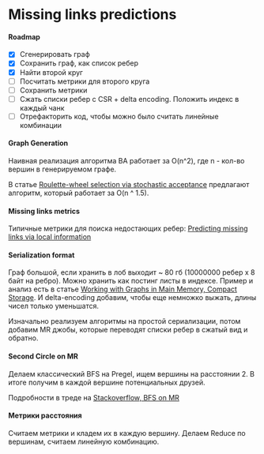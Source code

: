 # Missing links predictions

#### Roadmap

- [x] Сгенерировать граф
- [x] Сохранить граф, как список ребер
- [x] Найти второй круг
- [ ] Посчитать метрики для второго круга
- [ ] Сохранить метрики
- [ ] Сжать списки ребер с CSR + delta encoding. Положить индекс в каждый чанк
- [ ] Отрефакторить код, чтобы можно было считать линейные комбинации

#### Graph Generation

Наивная реализация алгоритма BA работает за O(n^2), где n - кол-во вершин в генерируемом графе.

В статье [Roulette-wheel selection via stochastic acceptance](https://scholar.google.fr/scholar?cluster=3862086056988553103) предлагают алгоритм, который работает за O(n ^ 1.5).

#### Missing links metrics

Типичные метрики для поиска недостающих ребер: [Predicting missing links via local information](https://scholar.google.fr/scholar?cluster=12704085315179052707)

#### Serialization format

Граф большой, если хранить в лоб выходит ~ 80 гб (10000000 ребер x 8 байт на ребро). Можно хранить как постинг листы в индексе. 
Пример и анализ есть в статье [Working with Graphs in Main Memory, Compact Storage](http://g-store.sourceforge.net/th/3.htm). 
И delta-encoding добавим, чтобы еще немножко выжать, длины чисел только уменьшатся.

Изначально реализуем алгоритмы на простой сериализации, потом добавим MR джобы, которые переводят списки ребер в сжатый вид и обратно.

#### Second Circle on MR

Делаем классический BFS на Pregel, ищем вершины на расстоянии 2. В итоге получим в каждой вершине потенциальных друзей.

Подробности в треде на [Stackoverflow, BFS on MR](https://stackoverflow.com/questions/20774253/hadoop-map-reduce-for-google-web-graph)

#### Метрики расстояния

Считаем метрики и кладем их в каждую вершину. Делаем Reduce по вершинам, считаем линейную комбинацию.
